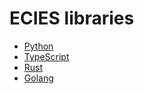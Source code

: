 # ECIES libraries

- [Python](https://github.com/ecies/py)
- [TypeScript](https://github.com/ecies/js)
- [Rust](https://github.com/ecies/rs)
- [Golang](https://github.com/ecies/go)
